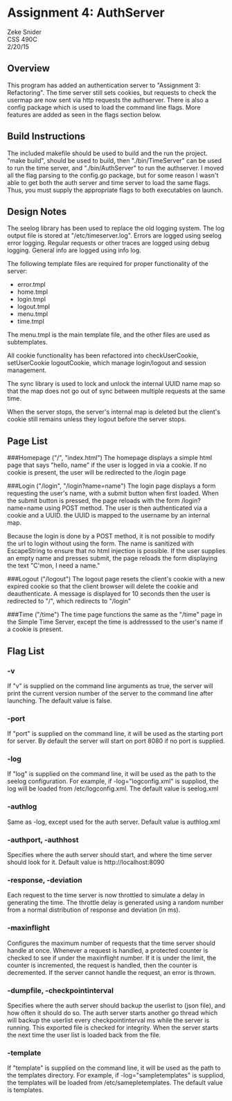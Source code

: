 # Assignment 4: AuthServer
Zeke Snider  
CSS 490C  
2/20/15  

## Overview
This program has added an authentication server to "Assignment 3: Refactoring". The time server still sets cookies, but requests to check the usermap are now sent via http requests the authserver. There is also a config package which is used to load the command line flags. More features are added as seen in the flags section below.


## Build Instructions
The included makefile should be used to build and the run the project. "make build", should be used to build, then "./bin/TimeServer" can be used to run the time server, and "./bin/AuthServer" to run the authserver. I moved all the flag parsing to the config.go package, but for some reason I wasn't able to get both the auth server and time server to load the same flags. Thus, you must supply the appropriate flags to both executables on launch. 

## Design Notes
The seelog library has been used to replace the old logging system. The log output file is stored at "/etc/timeserver.log". Errors are logged using seelog error logging. Regular requests or other traces are logged using debug logging. General info are logged using info log.

The following template files are required for proper functionality of the server:  

* error.tmpl
* home.tmpl
* login.tmpl
* logout.tmpl
* menu.tmpl
* time.tmpl  

The menu.tmpl is the main template file, and the other files are used as subtemplates.  

All cookie functionality has been refactored into checkUserCookie, setUserCookie logoutCookie, which manage login/logout and session management.

The sync library is used to lock and unlock the internal UUID name map so that the map does not go out of sync between multiple requests at the same time.  

When the server stops, the server's internal map is deleted but the client's cookie still remains unless they logout before the server stops. 


## Page List 

###Homepage ("/", "index.html")
The homepage displays a simple html page that says "hello, name" if the user is logged in via a cookie. If no cookie is present, the user will be redirected to the /login page  

###Login ("/login", "/login?name=name")
The login page displays a form requesting the user's name, with a submit button when first loaded. When the submit button is pressed, the page reloads with the form /login?name=name using POST method. The user is then authenticated via a cookie and a UUID. the UUID is mapped to the username by an internal map.  

Because the login is done by a POST method, it is not possible to modify the url to login without using the form. The name is sanitized with EscapeString to ensure that no html injection is possible. If the user supplies an empty name and presses submit, the page reloads the form displaying the text "C'mon, I need a name."

###Logout ("/logout")
The logout page resets the client's cookie with a new expired cookie so that the client browser will delete the cookie and deauthenticate. A message is displayed for 10 seconds then the user is redirected to "/", which redirects to "/login"

###Time ("/time")
The time page functions the same as the "/time" page in the Simple Time Server, except the time is addresssed to the user's name if a cookie is present.  

## Flag List

### -v
If "v" is supplied on the command line arguments as true, the server will print the current version number of the server to the command line after launching. The default value is false.

### -port
If "port" is supplied on the command line, it will be used as the starting port for server. By default the server will start on port 8080 if no port is supplied.

### -log
If "log" is supplied on the command line, it will be used as the path to the seelog configuration. For example, if -log="logconfig.xml" is suppliod, the log will be loaded from /etc/logconfig.xml. The default value is seelog.xml

### -authlog
Same as -log, except used for the auth server. Default value is authlog.xml

### -authport, -authhost
Specifies where the auth server should start, and where the time server should look for it. Default value is http://localhost:8090

### -response, -deviation
Each request to the time server is now throttled to simulate a delay in generating the time. The throttle delay is generated using a random number from a normal distribution of response and deviation (in ms). 

### -maxinflight
Configures the maximum number of requests that the time server should handle at once. Whenever a request is handled, a protected counter is checked to see if under the maxinflight number. If it is under the limit, the counter is incremented, the request is handled, then the counter is decremented. If the server cannot handle the request, an error is thrown.

### -dumpfile, -checkpointinterval
Specifies where the auth server should backup the userlist to (json file), and how often it should do so. The auth server starts another go thread which will backup the userlist every checkpointinterval ms while the server is running. This exported file is checked for integrity. When the server starts the next time the user list is loaded back from the file.

### -template
If "template" is supplied on the command line, it will be used as the path to the templates directory. For example, if -log="sampletemplates" is suppliod, the templates will be loaded from /etc/samepletemplates. The default value is templates.
